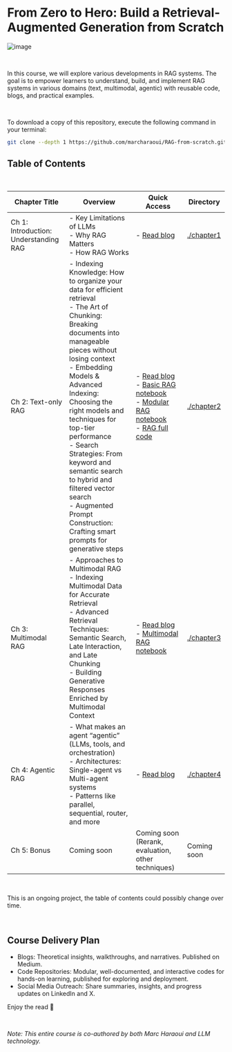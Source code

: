 # From Zero to Hero: Build a Retrieval-Augmented Generation from Scratch 

![image](https://github.com/user-attachments/assets/1315bba2-a053-4a8e-a710-89a76b784380)


<br>

In this course, we will explore various developments in RAG systems. The goal is to empower learners to understand, build, and implement RAG systems in various domains (text, multimodal, agentic) with reusable code, blogs, and practical examples.

<br>

To download a copy of this repository, execute the following command in your terminal:

```bash
git clone --depth 1 https://github.com/marcharaoui/RAG-from-scratch.git
```


## Table of Contents
<br>


| Chapter Title                                |    Overview                                | Quick Access                                                                                         | Directory                        |
|----------------------------------------------|--------------------------------------------|---------------------------------------------------------------------------------|----------------------------------|
| Ch 1: Introduction: Understanding RAG        |    - Key Limitations of LLMs <br> - Why RAG Matters <br> - How RAG Works           | - [Read blog](https://medium.com/@marcharaoui/chapter-1-introduction-to-rag-404dd76d2e8f)                                      | [./chapter1](./chapter1)            |
| Ch 2: Text-only RAG                          |    - Indexing Knowledge: How to organize your data for efficient retrieval <br> - The Art of Chunking: Breaking documents into manageable pieces without losing context  <br> - Embedding Models & Advanced Indexing: Choosing the right models and techniques for top-tier performance  <br>- Search Strategies: From keyword and semantic search to hybrid and filtered vector search  <br> - Augmented Prompt Construction: Crafting smart prompts for generative steps                        | - [Read blog](https://medium.com/@marcharaoui/chapter-2-the-technical-foundations-of-text-only-rag-3e462eb5307e) <br> - [Basic RAG notebook](https://github.com/marcharaoui/RAG-from-scratch/blob/main/chapter2/chapter2_rag.ipynb)  <br> - [Modular RAG notebook](https://github.com/marcharaoui/RAG-from-scratch/blob/main/chapter2/chapter2_modular_rag.ipynb)   <br> - [RAG full code](https://github.com/marcharaoui/RAG-from-scratch/blob/main/chapter2/rag)               | [./chapter2](./chapter2)            |
| Ch 3: Multimodal RAG                         |    - Approaches to Multimodal RAG <br> - Indexing Multimodal Data for Accurate Retrieval <br> - Advanced Retrieval Techniques: Semantic Search, Late Interaction, and Late Chunking <br> - Building Generative Responses Enriched by Multimodal Context                         |- [Read blog](https://medium.com/@marcharaoui/chapter-3-multimodal-rag-e3fdd9b3e450)    <br> -   [Multimodal RAG notebook](https://github.com/marcharaoui/RAG-from-scratch/blob/main/chapter3_multimodal_rag.ipynb)                                                                              | [./chapter3](./chapter3)             |
| Ch 4: Agentic RAG                            |  - What makes an agent “agentic” (LLMs, tools, and orchestration) <br> - Architectures: Single-agent vs Multi-agent systems <br> - Patterns like parallel, sequential, router, and more                                                             | - [Read blog](https://medium.com/@marcharaoui/chapter-4-agentic-rag-0a7217b1e0d9)  | [./chapter4](./chapter4)           |
| Ch 5: Bonus                                  |    Coming soon                           | Coming soon  (Rerank, evaluation, other techniques)                                                                             | Coming soon          |

<br>

This is an ongoing project, the table of contents could possibly change over time.

<br>

## Course Delivery Plan

- Blogs: Theoretical insights, walkthroughs, and narratives. Published on Medium.
- Code Repositories: Modular, well-documented, and interactive codes for hands-on learning, published for exploring and deployment.
- Social Media Outreach: Share summaries, insights, and progress updates on LinkedIn and X.

Enjoy the read 🤗

<br>

*Note: This entire course is co-authored by both Marc Haraoui and LLM technology.*
